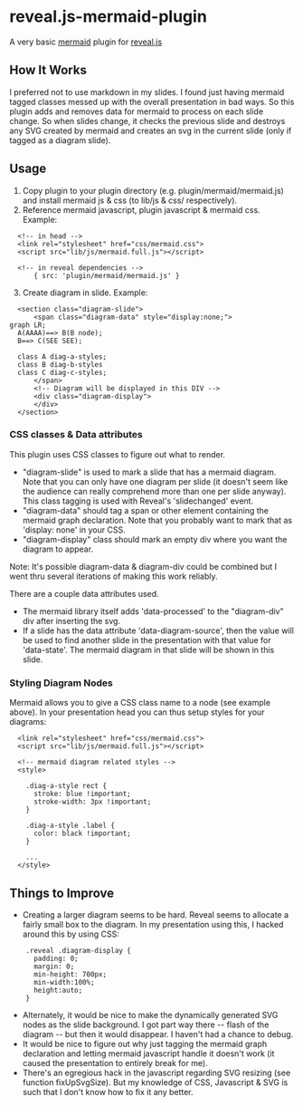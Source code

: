 # reveal.js-mermaid-plugin
A very basic [mermaid](https://github.com/knsv/mermaid) plugin for [reveal.js](https://github.com/hakimel/reveal.js)

## How It Works

I preferred not to use markdown in my slides. I found just having mermaid tagged classes messed up with the overall presentation in bad ways. So this plugin adds and removes data for mermaid to process on each slide change. So when slides change, it checks the previous slide and destroys any SVG created by mermaid and creates an svg in the current slide (only if tagged as a diagram slide).

## Usage

1. Copy plugin to your plugin directory (e.g. plugin/mermaid/mermaid.js) and install mermaid js & css (to lib/js & css/ respectively).
2. Reference mermaid javascript, plugin javascript & mermaid css. Example:
```
  <!-- in head -->
  <link rel="stylesheet" href="css/mermaid.css">
  <script src="lib/js/mermaid.full.js"></script>

  <!-- in reveal dependencies -->
      { src: 'plugin/mermaid/mermaid.js' }
```
3. Create diagram in slide. Example:
```
  <section class="diagram-slide">
      <span class="diagram-data" style="display:none;">
graph LR;
  A(AAAA)==> B(B node);
  B==> C(SEE SEE);

  class A diag-a-styles;
  class B diag-b-styles
  class C diag-c-styles;
      </span>
      <!-- Diagram will be displayed in this DIV -->
      <div class="diagram-display">
      </div>
  </section>
```

### CSS classes & Data attributes

This plugin uses CSS classes to figure out what to render.

* "diagram-slide" is used to mark a slide that has a mermaid diagram. Note that you can only have one diagram per slide (it doesn't seem like the audience can really comprehend more than one per slide anyway). This class tagging is used with Reveal's 'slidechanged' event.
* "diagram-data" should tag a span or other element containing the mermaid graph declaration. Note that you probably want to mark that as 'display: none' in your CSS.
* "diagram-display" class should mark an empty div where you want the diagram to appear.

Note: It's possible diagram-data & diagram-div could be combined but I went thru several iterations of making this work reliably.

There are a couple data attributes used.

* The mermaid library itself adds 'data-processed' to the "diagram-div" div after inserting the svg.
* If a slide has the data attribute 'data-diagram-source', then the value will be used to find another slide in the presentation with that value for 'data-state'. The mermaid diagram in that slide will be shown in this slide.

### Styling Diagram Nodes

Mermaid allows you to give a CSS class name to a node (see example above). In your presentation head you can thus setup styles for your diagrams:

```
  <link rel="stylesheet" href="css/mermaid.css">
  <script src="lib/js/mermaid.full.js"></script>
  
  <!-- mermaid diagram related styles -->
  <style>

    .diag-a-style rect {
      stroke: blue !important;
      stroke-width: 3px !important;
    }

    .diag-a-style .label {
      color: black !important;
    }

    ...
  </style>

```

## Things to Improve

* Creating a larger diagram seems to be hard. Reveal seems to allocate a fairly small box to the diagram. In my presentation using this, I hacked around this by using CSS:
```
    .reveal .diagram-display {
      padding: 0;
      margin: 0;
      min-height: 700px;
      min-width:100%;
      height:auto;
    }
```
* Alternately, it would be nice to make the dynamically generated SVG nodes as the slide background. I got part way there -- flash of the diagram -- but then it would disappear. I haven't had a chance to debug.
* It would be nice to figure out why just tagging the mermaid graph declaration and letting mermaid javascript handle it doesn't work (it caused the presentation to entirely break for me).
* There's an egregious hack in the javascript regarding SVG resizing (see function fixUpSvgSize). But my knowledge of CSS, Javascript & SVG is such that I don't know how to fix it any better.
